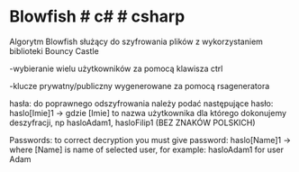 # Blowfish  # c# # csharp
Algorytm Blowfish służący do szyfrowania plików z wykorzystaniem biblioteki Bouncy Castle

-wybieranie wielu użytkowników za pomocą klawisza ctrl

-klucze prywatny/publiczny wygenerowane za pomocą rsageneratora

hasła: do poprawnego odszyfrowania należy podać następujące hasło:
            haslo[Imie]1   ->  gdzie [Imie] to nazwa użytkownika dla którego dokonujemy deszyfracji, np hasloAdam1, hasloFilip1  (BEZ ZNAKÓW POLSKICH)
            
            
           
Passwords: to correct decryption you must give password:   haslo[Name]1  -> where [Name] is name of selected user, for example: hasloAdam1 for user Adam
